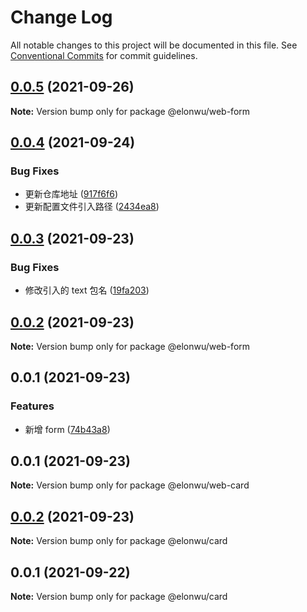 # Change Log

All notable changes to this project will be documented in this file.
See [Conventional Commits](https://conventionalcommits.org) for commit guidelines.

## [0.0.5](https://github.com/ElonWu/elonwu_ui/compare/@elonwu/web-form@0.0.4...@elonwu/web-form@0.0.5) (2021-09-26)

**Note:** Version bump only for package @elonwu/web-form





## [0.0.4](https://github.com/ElonWu/elonwu_ui/compare/@elonwu/web-form@0.0.3...@elonwu/web-form@0.0.4) (2021-09-24)


### Bug Fixes

* 更新仓库地址 ([917f6f6](https://github.com/ElonWu/elonwu_ui/commit/917f6f6cf2264b35910a944b2b06754027b59099))
* 更新配置文件引入路径 ([2434ea8](https://github.com/ElonWu/elonwu_ui/commit/2434ea87c33a4b9fd6fee7b23abdc6f19e1386c7))





## [0.0.3](https://github.com/ElonWu/elonwu_ui/compare/@elonwu/web-form@0.0.2...@elonwu/web-form@0.0.3) (2021-09-23)

### Bug Fixes

- 修改引入的 text 包名 ([19fa203](https://github.com/ElonWu/elonwu_ui/commit/19fa203bbbe4442de7caa10d017c52c3df9fa967))

## [0.0.2](https://github.com/ElonWu/elonwu_ui/compare/@elonwu/web-form@0.0.1...@elonwu/web-form@0.0.2) (2021-09-23)

**Note:** Version bump only for package @elonwu/web-form

## 0.0.1 (2021-09-23)

### Features

- 新增 form ([74b43a8](https://github.com/ElonWu/elonwu_ui/commit/74b43a8387e1fb0f3495e16161d49d816254a4dc))

## 0.0.1 (2021-09-23)

**Note:** Version bump only for package @elonwu/web-card

## [0.0.2](https://github.com/ElonWu/elonwu_ui/compare/@elonwu/card@0.0.1...@elonwu/card@0.0.2) (2021-09-23)

**Note:** Version bump only for package @elonwu/card

## 0.0.1 (2021-09-22)

**Note:** Version bump only for package @elonwu/card
